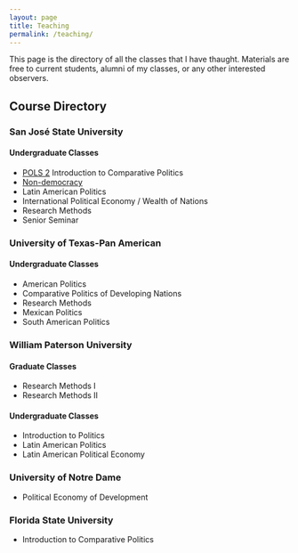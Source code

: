 ```yaml
---
layout: page
title: Teaching
permalink: /teaching/
---
```


This page is the directory of all the classes that I have thaught. Materials are free to current students, alumni of my classes, or any other interested observers.  

## Course Directory

### San José State University

#### Undergraduate Classes

- [POLS 2](POLS2/Democracy.html) Introduction to Comparative Politics
- [Non-democracy](POLS2.github.io/presentations/nondemocracies.html)
- Latin American Politics
- International Political Economy / Wealth of Nations
- Research Methods
- Senior Seminar

### University of Texas-Pan American

#### Undergraduate Classes 

- American Politics
- Comparative Politics of Developing Nations
- Research Methods
- Mexican Politics
- South American Politics

### William Paterson University 

#### Graduate Classes 

- Research Methods I
- Research Methods II

#### Undergraduate Classes 

- Introduction to Politics
- Latin American Politics
- Latin American Political Economy 

### University of Notre Dame 

- Political Economy of Development

### Florida State University 

- Introduction to Comparative Politics 

